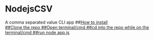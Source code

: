 # NodejsCSV
A comma separated value CLI app
##<u>How to install<u><br>
##Clone the repo
##Open terminal/cmd
##cd into the repo while on the terminal/cmd
##run node app.js

